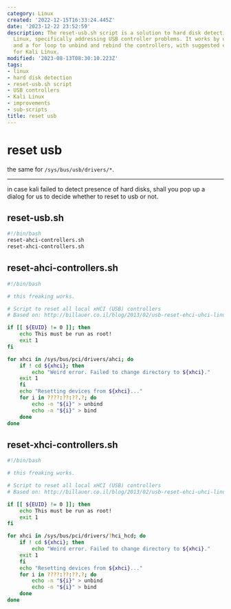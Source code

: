 ```yaml
---
category: Linux
created: '2022-12-15T16:33:24.445Z'
date: '2023-12-22 23:52:59'
description: The reset-usb.sh script is a solution to hard disk detection issues in
  Linux, specifically addressing USB controller problems. It works by utilizing sub-scripts
  and a for loop to unbind and rebind the controllers, with suggested enhancements
  for Kali Linux.
modified: '2023-08-13T08:30:10.223Z'
tags:
- linux
- hard disk detection
- reset-usb.sh script
- USB controllers
- Kali Linux
- improvements
- sub-scripts
title: reset usb
---
```


# reset usb

the same for `/sys/bus/usb/drivers/*`.

----
in case kali failed to detect presence of hard disks, shall you pop up a dialog for us to decide whether to reset to usb or not.

## reset-usb.sh

```bash
#!/bin/bash
reset-ahci-controllers.sh
reset-xhci-controllers.sh
```

## reset-ahci-controllers.sh

```bash
#!/bin/bash

# this freaking works.

# Script to reset all local xHCI (USB) controllers
# Based on: http://billauer.co.il/blog/2013/02/usb-reset-ehci-uhci-linux/

if [[ ${EUID} != 0 ]]; then
	echo This must be run as root!
	exit 1
fi

for xhci in /sys/bus/pci/drivers/ahci; do
	if ! cd ${xhci}; then
		echo "Weird error. Failed to change directory to ${xhci}."
	exit 1
	fi
	echo "Resetting devices from ${xhci}..."
	for i in ????:??:??.?; do
		echo -n "${i}" > unbind
		echo -n "${i}" > bind
	done
done

```

## reset-xhci-controllers.sh

```bash
#!/bin/bash

# this freaking works.

# Script to reset all local xHCI (USB) controllers
# Based on: http://billauer.co.il/blog/2013/02/usb-reset-ehci-uhci-linux/

if [[ ${EUID} != 0 ]]; then
	echo This must be run as root!
	exit 1
fi

for xhci in /sys/bus/pci/drivers/?hci_hcd; do
	if ! cd ${xhci}; then
		echo "Weird error. Failed to change directory to ${xhci}."
	exit 1
	fi
	echo "Resetting devices from ${xhci}..."
	for i in ????:??:??.?; do
		echo -n "${i}" > unbind
		echo -n "${i}" > bind
	done
done

```
